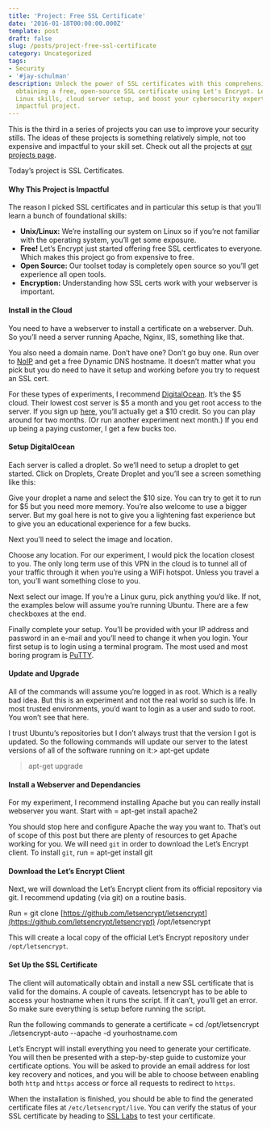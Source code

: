 ```yaml
---
title: 'Project: Free SSL Certificate'
date: '2016-01-18T00:00:00.000Z'
template: post
draft: false
slug: /posts/project-free-ssl-certificate
category: Uncategorized
tags:
- Security
- '#jay-schulman'
description: Unlock the power of SSL certificates with this comprehensive guide to
  obtaining a free, open-source SSL certificate using Let's Encrypt. Learn foundational
  Linux skills, cloud server setup, and boost your cybersecurity expertise with this
  impactful project.
---
```

This is the third in a series of projects you can use to improve your security stills. The ideas of these projects is something relatively simple, not too expensive and impactful to your skill set. Check out all the projects at [our projects page](https://www.jayschulman.com/project/).

Today’s project is SSL Certificates.

#### Why This Project is Impactful

The reason I picked SSL certificates and in particular this setup is that you’ll learn a bunch of foundational skills:

- **Unix/Linux:** We’re installing our system on Linux so if you’re not familiar with the operating system, you’ll get some exposure.
- **Free!** Let’s Encrypt just started offering free SSL certficates to everyone. Which makes this project go from expensive to free.
- **Open Source:** Our toolset today is completely open source so you’ll get experience all open tools.
- **Encryption:** Understanding how SSL certs work with your webserver is important.

#### Install in the Cloud

You need to have a webserver to install a certificate on a webserver. Duh. So you’ll need a server running Apache, Nginx, IIS, something like that.

You also need a domain name. Don’t have one? Don’t go buy one. Run over to [NoIP](https://www.noip.com/free) and get a free Dynamic DNS hostname. It doesn’t matter what you pick but you do need to have it setup and working before you try to request an SSL cert.

For these types of experiments, I recommend [DigitalOcean](https://www.jayschulman.com/go/digitalocean-6/). It’s the $5 cloud. Their lowest cost server is $5 a month and you get root access to the server. If you sign up [here](https://www.jayschulman.com/go/digitalocean-6/), you’ll actually get a $10 credit. So you can play around for two months. (Or run another experiment next month.) If you end up being a paying customer, I get a few bucks too.

#### Setup DigitalOcean

Each server is called a droplet. So we’ll need to setup a droplet to get started. Click on Droplets, Create Droplet and you’ll see a screen something like this:

Give your droplet a name and select the $10 size. You can try to get it to run for $5 but you need more memory. You’re also welcome to use a bigger server. But my goal here is not to give you a lightening fast experience but to give you an educational experience for a few bucks.

Next you’ll need to select the image and location.

Choose any location. For our experiment, I would pick the location closest to you. The only long term use of this VPN in the cloud is to tunnel all of your traffic through it when you’re using a WiFi hotspot. Unless you travel a ton, you’ll want something close to you.

Next select our image. If you’re a Linux guru, pick anything you’d like. If not, the examples below will assume you’re running Ubuntu. There are a few checkboxes at the end.

Finally complete your setup. You’ll be provided with your IP address and password in an e-mail and you’ll need to change it when you login. Your first setup is to login using a terminal program. The most used and most boring program is [PuTTY](http://www.chiark.greenend.org.uk/~sgtatham/putty/download.html).

#### Update and Upgrade

All of the commands will assume you’re logged in as root. Which is a really bad idea. But this is an experiment and not the real world so such is life. In most trusted environments, you’d want to login as a user and sudo to root. You won’t see that here.

I trust Ubuntu’s repositories but I don’t always trust that the version I got is updated. So the following commands will update our server to the latest versions of all of the software running on it:> apt-get update
> apt-get upgrade

#### Install a Webserver and Dependancies

For my experiment, I recommend installing Apache but you can really install webserver you want. Start with = apt-get install apache2

You should stop here and configure Apache the way you want to. That’s out of scope of this post but there are plenty of resources to get Apache working for you. We will need `git` in order to download the Let’s Encrypt client. To install `git`, run = apt-get install git

#### Download the Let’s Encrypt Client

Next, we will download the Let’s Encrypt client from its official repository via git. I recommend updating (via git) on a routine basis.

Run = git clone [https://github.com/letsencrypt/letsencrypt](https://github.com/letsencrypt/letsencrypt) /opt/letsencrypt

This will create a local copy of the official Let’s Encrypt repository under `/opt/letsencrypt`.

#### Set Up the SSL Certificate

The client will automatically obtain and install a new SSL certificate that is valid for the domains. A couple of caveats. letsencrypt has to be able to access your hostname when it runs the script. If it can’t, you’ll get an error. So make sure everything is setup before running the script.

Run the following commands to generate a certificate = cd /opt/letsencrypt
./letsencrypt-auto --apache -d yourhostname.com

Let’s Encrypt will install everything you need to generate your certificate. You will then be presented with a step-by-step guide to customize your certificate options. You will be asked to provide an email address for lost key recovery and notices, and you will be able to choose between enabling both `http` and `https` access or force all requests to redirect to `https`.

When the installation is finished, you should be able to find the generated certificate files at `/etc/letsencrypt/live`. You can verify the status of your SSL certificate by heading to [SSL Labs](https://www.ssllabs.com/ssltest) to test your certificate.